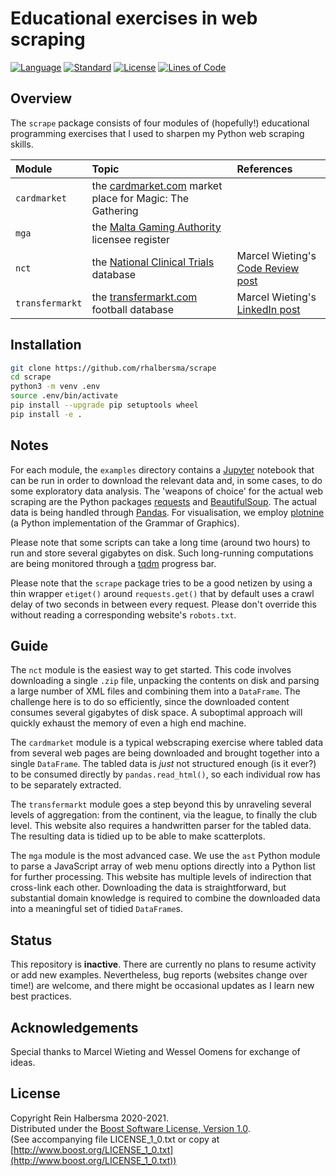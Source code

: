 # Educational exercises in web scraping

[![Language](https://img.shields.io/badge/language-Python-blue.svg)](https://www.python.org/)
[![Standard](https://img.shields.io/badge/Python-3.8-blue.svg)](https://en.wikipedia.org/wiki/History_of_Python)
[![License](https://img.shields.io/badge/license-Boost-blue.svg)](https://opensource.org/licenses/BSL-1.0)
[![Lines of Code](https://tokei.rs/b1/github/rhalbersma/scrape?category=code)](https://github.com/rhalbersma/scrape)

## Overview

The `scrape` package consists of four modules of (hopefully!) educational programming exercises that I used to sharpen my Python web scraping skills.

| Module          | Topic | References |
| :-------------- | :---- | :--------- |
| `cardmarket`    | the [cardmarket.com](https://www.cardmarket.com/en/Magic/Products/Search) market place for Magic: The Gathering | |
| `mga`           | the [Malta Gaming Authority](https://www.mga.org.mt/mgalicenseeregister/) licensee register | |
| `nct`           | the [National Clinical Trials](https://clinicaltrials.gov/ct2/resources/download#DownloadAllData) database | Marcel Wieting's [Code Review post](https://codereview.stackexchange.com/questions/239521/performance-read-large-amount-of-xmls-and-load-into-single-csv) |
| `transfermarkt` | the [transfermarkt.com](https://www.transfermarkt.com/wettbewerbe/europa) football database | Marcel Wieting's [LinkedIn post](https://www.linkedin.com/pulse/web-scraping-relative-age-effect-professional-football-marcel-wieting/?trackingId=d8UqaacWy%2FaNdTYFhh4MsQ%3D%3D) |

## Installation

```bash
git clone https://github.com/rhalbersma/scrape
cd scrape
python3 -m venv .env
source .env/bin/activate
pip install --upgrade pip setuptools wheel
pip install -e .
```

## Notes

For each module, the `examples` directory contains a [Jupyter](https://jupyter.org/) notebook that can be run in order to download the relevant data and, in some cases, to do some exploratory data analysis. The 'weapons of choice' for the actual web scraping are the Python packages [requests](https://requests.readthedocs.io/en/master/) and [BeautifulSoup](https://www.crummy.com/software/BeautifulSoup/bs4/doc/). The actual data is being handled through [Pandas](https://pandas.pydata.org/). For visualisation, we employ [plotnine](https://plotnine.readthedocs.io/en/stable/) (a Python implementation of the Grammar of Graphics).

Please note that some scripts can take a long time (around two hours) to run and store several gigabytes on disk. Such long-running computations are being monitored through a [tqdm](https://github.com/tqdm/tqdm) progress bar.

Please note that the `scrape` package tries to be a good netizen by using a thin wrapper `etiget()` around `requests.get()` that by default uses a crawl delay of two seconds in between every request. Please don't override this without reading a corresponding website's `robots.txt`.

## Guide

The `nct` module is the easiest way to get started. This code involves downloading a single `.zip` file, unpacking the contents on disk and parsing a large number of XML files and combining them into a `DataFrame`. The challenge here is to do so efficiently, since the downloaded content consumes several gigabytes of disk space. A suboptimal approach will quickly exhaust the memory of even a high end machine.

The `cardmarket` module is a typical webscraping exercise where tabled data from several web pages are being downloaded and brought together into a single `DataFrame`. The tabled data is *just* not structured enough (is it ever?) to be consumed directly by `pandas.read_html()`, so each individual row has to be separately extracted.

The `transfermarkt` module goes a step beyond this by unraveling several levels of aggregation: from the continent, via the league, to finally the club level. This website also requires a handwritten parser for the tabled data. The resulting data is tidied up to be able to make scatterplots.

The `mga` module is the most advanced case. We use the `ast` Python module to parse a JavaScript array of web menu options directly into a Python list for further processing. This website has multiple levels of indirection that cross-link each other. Downloading the data is straightforward, but substantial domain knowledge is required to combine the downloaded data into a meaningful set of tidied `DataFrame`s.

## Status

This repository is **inactive**. There are currently no plans to resume activity or add new examples. Nevertheless, bug reports (websites change over time!) are welcome, and there might be occasional updates as I learn new best practices.

## Acknowledgements

Special thanks to Marcel Wieting and Wessel Oomens for exchange of ideas.

## License

Copyright Rein Halbersma 2020-2021.  
Distributed under the [Boost Software License, Version 1.0](http://www.boost.org/users/license.html).  
(See accompanying file LICENSE_1_0.txt or copy at [http://www.boost.org/LICENSE_1_0.txt](http://www.boost.org/LICENSE_1_0.txt))
